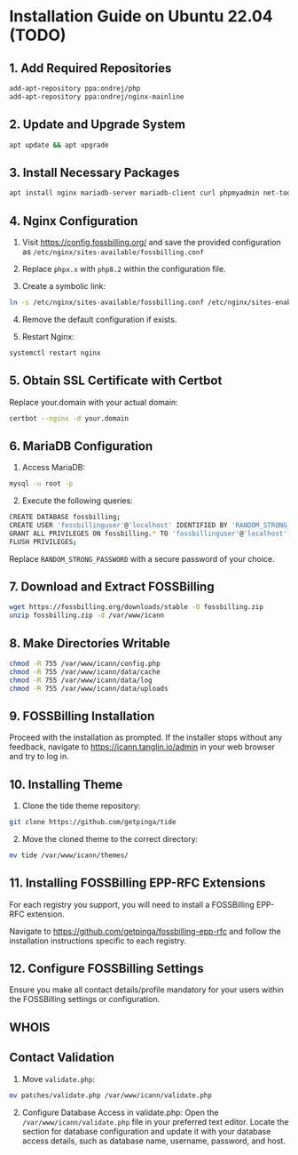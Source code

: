 # Installation Guide on Ubuntu 22.04 (TODO)

## 1. Add Required Repositories

```bash
add-apt-repository ppa:ondrej/php
add-apt-repository ppa:ondrej/nginx-mainline
```

## 2. Update and Upgrade System

```bash
apt update && apt upgrade
```

## 3. Install Necessary Packages

```bash
apt install nginx mariadb-server mariadb-client curl phpmyadmin net-tools whois unzip git wget unzip libxml2 libxml2-utils pbzip2 php8.2 php8.2-fpm php8.2-mysql php8.2-cli php8.2-common php8.2-readline php8.2-mbstring php8.2-xml php8.2-gd php8.2-curl php8.2-intl php8.2-swoole certbot python3-certbot-nginx composer -y
```

## 4. Nginx Configuration
1. Visit https://config.fossbilling.org/ and save the provided configuration as `/etc/nginx/sites-available/fossbilling.conf`

2. Replace `phpx.x` with `php8.2` within the configuration file.

3. Create a symbolic link:

```bash
ln -s /etc/nginx/sites-available/fossbilling.conf /etc/nginx/sites-enabled/
```

4. Remove the default configuration if exists.

5. Restart Nginx:

```bash
systemctl restart nginx
```

## 5. Obtain SSL Certificate with Certbot

Replace your.domain with your actual domain:

```bash
certbot --nginx -d your.domain
```

## 6. MariaDB Configuration

1. Access MariaDB:

```bash
mysql -u root -p
```

2. Execute the following queries:

```bash
CREATE DATABASE fossbilling;
CREATE USER 'fossbillinguser'@'localhost' IDENTIFIED BY 'RANDOM_STRONG_PASSWORD';
GRANT ALL PRIVILEGES ON fossbilling.* TO 'fossbillinguser'@'localhost';
FLUSH PRIVILEGES;
```

Replace `RANDOM_STRONG_PASSWORD` with a secure password of your choice.

## 7. Download and Extract FOSSBilling

```bash
wget https://fossbilling.org/downloads/stable -O fossbilling.zip
unzip fossbilling.zip -d /var/www/icann
```

## 8. Make Directories Writable

```bash
chmod -R 755 /var/www/icann/config.php
chmod -R 755 /var/www/icann/data/cache
chmod -R 755 /var/www/icann/data/log
chmod -R 755 /var/www/icann/data/uploads
```

## 9. FOSSBilling Installation

Proceed with the installation as prompted. If the installer stops without any feedback, navigate to https://icann.tanglin.io/admin in your web browser and try to log in.

## 10. Installing Theme

1. Clone the tide theme repository:

```bash
git clone https://github.com/getpinga/tide
```

2. Move the cloned theme to the correct directory:

```bash
mv tide /var/www/icann/themes/
```

## 11. Installing FOSSBilling EPP-RFC Extensions

For each registry you support, you will need to install a FOSSBilling EPP-RFC extension.

Navigate to https://github.com/getpinga/fossbilling-epp-rfc and follow the installation instructions specific to each registry.

## 12. Configure FOSSBilling Settings

Ensure you make all contact details/profile mandatory for your users within the FOSSBilling settings or configuration.

## WHOIS

## Contact Validation

1. Move `validate.php`:

```bash
mv patches/validate.php /var/www/icann/validate.php
```

2. Configure Database Access in validate.php:
Open the `/var/www/icann/validate.php` file in your preferred text editor. Locate the section for database configuration and update it with your database access details, such as database name, username, password, and host.